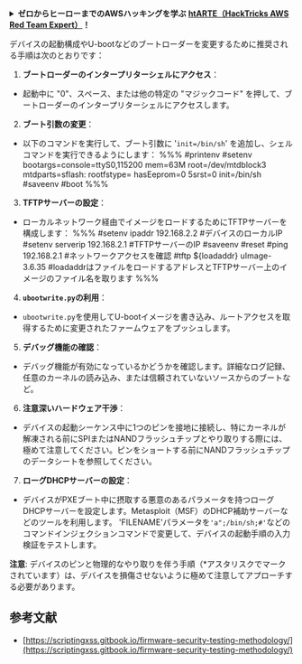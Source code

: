 <details>

<summary><strong>ゼロからヒーローまでのAWSハッキングを学ぶ</strong> <a href="https://training.hacktricks.xyz/courses/arte"><strong>htARTE（HackTricks AWS Red Team Expert）</strong></a><strong>！</strong></summary>

HackTricksをサポートする他の方法：

* **HackTricksで企業を宣伝したい**または**HackTricksをPDFでダウンロードしたい場合**は、[**SUBSCRIPTION PLANS**](https://github.com/sponsors/carlospolop)をチェックしてください！
* [**公式PEASS＆HackTricksスワッグ**](https://peass.creator-spring.com)を入手する
* [**The PEASS Family**](https://opensea.io/collection/the-peass-family)を発見し、独占的な[**NFTs**](https://opensea.io/collection/the-peass-family)のコレクションをご覧ください
* **💬 [**Discordグループ**](https://discord.gg/hRep4RUj7f)に参加するか、[**telegramグループ**](https://t.me/peass)に参加するか、**Twitter** 🐦 [**@carlospolopm**](https://twitter.com/hacktricks_live)をフォローする。
* **ハッキングトリックを共有するには、** [**HackTricks**](https://github.com/carlospolop/hacktricks)と[**HackTricks Cloud**](https://github.com/carlospolop/hacktricks-cloud)のGitHubリポジトリにPRを提出してください。

</details>

デバイスの起動構成やU-bootなどのブートローダーを変更するために推奨される手順は次のとおりです：

1. **ブートローダーのインタープリターシェルにアクセス**：
- 起動中に "0"、スペース、または他の特定の "マジックコード" を押して、ブートローダーのインタープリターシェルにアクセスします。

2. **ブート引数の変更**：
- 以下のコマンドを実行して、ブート引数に '`init=/bin/sh`' を追加し、シェルコマンドを実行できるようにします：
%%%
#printenv
#setenv bootargs=console=ttyS0,115200 mem=63M root=/dev/mtdblock3 mtdparts=sflash:<partitiionInfo> rootfstype=<fstype> hasEeprom=0 5srst=0 init=/bin/sh
#saveenv
#boot
%%%

3. **TFTPサーバーの設定**：
- ローカルネットワーク経由でイメージをロードするためにTFTPサーバーを構成します：
%%%
#setenv ipaddr 192.168.2.2 #デバイスのローカルIP
#setenv serverip 192.168.2.1 #TFTPサーバーのIP
#saveenv
#reset
#ping 192.168.2.1 #ネットワークアクセスを確認
#tftp ${loadaddr} uImage-3.6.35 #loadaddrはファイルをロードするアドレスとTFTPサーバー上のイメージのファイル名を取ります
%%%

4. **`ubootwrite.py`の利用**：
- `ubootwrite.py`を使用してU-bootイメージを書き込み、ルートアクセスを取得するために変更されたファームウェアをプッシュします。

5. **デバッグ機能の確認**：
- デバッグ機能が有効になっているかどうかを確認します。詳細なログ記録、任意のカーネルの読み込み、または信頼されていないソースからのブートなど。

6. **注意深いハードウェア干渉**：
- デバイスの起動シーケンス中に1つのピンを接地に接続し、特にカーネルが解凍される前にSPIまたはNANDフラッシュチップとやり取りする際には、極めて注意してください。ピンをショートする前にNANDフラッシュチップのデータシートを参照してください。

7. **ローグDHCPサーバーの設定**：
- デバイスがPXEブート中に摂取する悪意のあるパラメータを持つローグDHCPサーバーを設定します。Metasploit（MSF）のDHCP補助サーバーなどのツールを利用します。 'FILENAME'パラメータを`'a";/bin/sh;#'`などのコマンドインジェクションコマンドで変更して、デバイスの起動手順の入力検証をテストします。

**注意**: デバイスのピンと物理的なやり取りを伴う手順（*アスタリスクでマークされています）は、デバイスを損傷させないように極めて注意してアプローチする必要があります。


## 参考文献
* [https://scriptingxss.gitbook.io/firmware-security-testing-methodology/](https://scriptingxss.gitbook.io/firmware-security-testing-methodology/)
